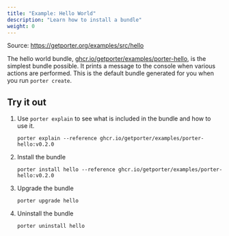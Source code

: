 ```yaml
---
title: "Example: Hello World"
description: "Learn how to install a bundle"
weight: 0
---
```


Source: https://getporter.org/examples/src/hello

The hello world bundle, [ghcr.io/getporter/examples/porter-hello], is the simplest bundle possible.
It prints a message to the console when various actions are performed.
This is the default bundle generated for you when you run `porter create`.

## Try it out

1. Use `porter explain` to see what is included in the bundle and how to use it.
    ```console
    porter explain --reference ghcr.io/getporter/examples/porter-hello:v0.2.0
    ```

1. Install the bundle
    ```
    porter install hello --reference ghcr.io/getporter/examples/porter-hello:v0.2.0
    ```

1. Upgrade the bundle
    ```
    porter upgrade hello
    ```

1. Uninstall the bundle
    ```
    porter uninstall hello
    ```


[ghcr.io/getporter/examples/porter-hello]: https://github.com/getporter/examples/pkgs/container/examples%2Fporter-hello

